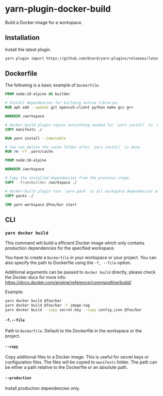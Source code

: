 # yarn-plugin-docker-build

Build a Docker image for a workspace.

## Installation

Install the latest plugin.

```sh
yarn plugin import https://github.com/Dcard/yarn-plugins/releases/latest/download/plugin-docker-build.js
```

## Dockerfile

The following is a basic example of `Dockerfile`.

```dockerfile
FROM node:18-alpine AS builder

# Install dependencies for building native libraries
RUN apk add --update git openssh-client python make gcc g++

WORKDIR /workspace

# docker-build plugin copies everything needed for `yarn install` to `manifests` folder.
COPY manifests ./

RUN yarn install --immutable

# You can delete the cache folder after `yarn install` is done.
RUN rm -rf .yarn/cache

FROM node:18-alpine

WORKDIR /workspace

# Copy the installed dependencies from the previous stage.
COPY --from=builder /workspace ./

# docker-build plugin runs `yarn pack` in all workspace dependencies and copies them to `packs` folder.
COPY packs ./

CMD yarn workspace @foo/bar start
```

## CLI

### `yarn docker build`

This command will build a efficient Docker image which only contains production dependencies for the specified workspace.

You have to create a `Dockerfile` in your workspace or your project. You can also specify the path to Dockerfile using the `-f, --file` option.

Additional arguments can be passed to `docker build` directly, please check the Docker docs for more info: https://docs.docker.com/engine/reference/commandline/build/

Example:

```sh
yarn docker build @foo/bar
yarn docker build @foo/bar -t image-tag
yarn docker build --copy secret.key --copy config.json @foo/bar
```

#### `-f,--file`

Path to `Dockerfile`. Default to the Dockerfile in the workspace or the project.

#### `--copy`

Copy additional files to a Docker image. This is useful for secret keys or configuration files. The files will be copied to `manifests` folder. The path can be either a path relative to the Dockerfile or an absolute path.

#### `--production`

Install production dependencies only.
